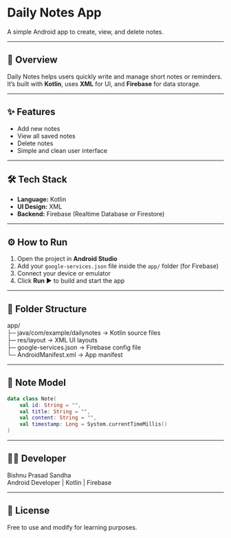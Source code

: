 # Daily Notes App

A simple Android app to create, view, and delete notes.

---

## 📱 Overview
Daily Notes helps users quickly write and manage short notes or reminders.  
It’s built with **Kotlin**, uses **XML** for UI, and **Firebase** for data storage.

---

## ✨ Features
- Add new notes  
- View all saved notes  
- Delete notes  
- Simple and clean user interface  

---

## 🛠️ Tech Stack
- **Language:** Kotlin  
- **UI Design:** XML  
- **Backend:** Firebase (Realtime Database or Firestore)  

---

## ⚙️ How to Run
1. Open the project in **Android Studio**  
2. Add your `google-services.json` file inside the `app/` folder (for Firebase)  
3. Connect your device or emulator  
4. Click **Run ▶️** to build and start the app  

---

## 📂 Folder Structure
app/  
├─ java/com/example/dailynotes → Kotlin source files  
├─ res/layout → XML UI layouts  
├─ google-services.json → Firebase config file  
└─ AndroidManifest.xml → App manifest

---

## 💾 Note Model
```kotlin
data class Note(
    val id: String = "",
    val title: String = "",
    val content: String = "",
    val timestamp: Long = System.currentTimeMillis()
)
```
---

## 👨‍💻 Developer

 Bishnu Prasad Sandha  
 Android Developer | Kotlin | Firebase

---

## 🪪 License
Free to use and modify for learning purposes.